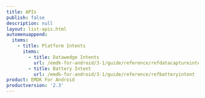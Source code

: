 ```yaml
---
title: APIs
publish: false
description: null
layout: list-apis.html
automenuappend:
  items:
    - title: Platform Intents
      items:
        - title: Datawedge Intents
          url: /emdk-for-android/3-1/guide/reference/refdatacaptureintent
        - title: Battery Intent
          url: /emdk-for-android/3-1/guide/reference/refbatteryintent
product: EMDK For Android
productversion: '2.3'
---
```












